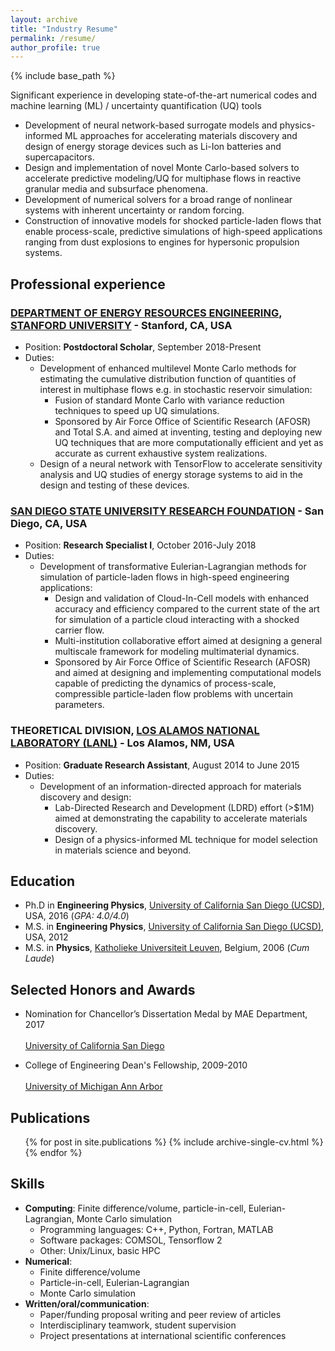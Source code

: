 ```yaml
---
layout: archive
title: "Industry Resume"
permalink: /resume/
author_profile: true
---
```


{% include base_path %}

Significant experience in developing state-of-the-art numerical codes and machine learning (ML) / uncertainty quantification (UQ) tools

* Development of neural network-based surrogate models and physics-informed ML approaches for accelerating materials discovery and design of energy storage devices such as Li-Ion batteries and supercapacitors.
* Design and implementation of novel Monte Carlo-based solvers to accelerate predictive modeling/UQ for multiphase flows in reactive granular media and subsurface phenomena.
* Development of numerical solvers for a broad range of nonlinear systems with inherent uncertainty or random forcing.
* Construction of innovative models for shocked particle-laden flows that enable process-scale, predictive simulations of high-speed applications ranging from dust explosions to engines for hypersonic propulsion systems.

## Professional experience

### [DEPARTMENT OF ENERGY RESOURCES ENGINEERING](https://earth.stanford.edu/ere), [STANFORD UNIVERSITY](https://www.stanford.edu) - Stanford, CA, USA

* Position: **Postdoctoral Scholar**, September 2018-Present
* Duties: 
  * Development of enhanced multilevel Monte Carlo methods for estimating the 
    cumulative distribution function of quantities of interest in multiphase flows e.g. in stochastic reservoir simulation: 
    * Fusion of standard Monte Carlo with variance reduction techniques to 
      speed up UQ simulations.
    * Sponsored by Air Force Office of Scientific Research (AFOSR) and Total
      S.A. and aimed at inventing, testing and deploying new UQ techniques that are more computationally efficient and yet as accurate as current exhaustive system realizations.
  * Design of a neural network with TensorFlow to accelerate sensitivity analysis and UQ studies of energy storage systems to aid in the design and testing of these devices.
     
### [SAN DIEGO STATE UNIVERSITY RESEARCH FOUNDATION](https://www.foundation.sdsu.edu/) - San Diego, CA, USA

* Position: **Research Specialist I**, October 2016-July 2018
* Duties: 
  * Development of transformative Eulerian-Lagrangian methods for simulation 
    of particle-laden flows in high-speed engineering applications:
    * Design and validation of Cloud-In-Cell models with enhanced accuracy and efficiency compared to the current state of the art for simulation of a particle cloud interacting with a shocked carrier flow.
    * Multi-institution collaborative effort aimed at designing a general multiscale framework for modeling multimaterial dynamics.
    * Sponsored by Air Force Office of Scientific Research (AFOSR) and aimed 
      at designing and implementing computational models capable of predicting the dynamics of process-scale, compressible particle-laden flow problems with uncertain parameters. 

### THEORETICAL DIVISION, [LOS ALAMOS NATIONAL LABORATORY (LANL)](https://www.lanl.gov/) - Los Alamos, NM, USA

* Position: **Graduate Research Assistant**, August 2014 to June 2015
* Duties: 
  * Development of an information-directed approach for materials discovery 
    and design:
    * Lab-Directed Research and Development (LDRD) effort (>$1M) aimed at 
      demonstrating the capability to accelerate materials discovery. 
    * Design of a physics-informed ML technique for model selection in 
      materials science and beyond.

## Education

* Ph.D in **Engineering Physics**, [University of California San Diego (UCSD)](https://ucsd.edu/), USA, 2016 (*GPA: 4.0/4.0*)
* M.S. in **Engineering Physics**, [University of California San Diego (UCSD)](https://ucsd.edu/), USA, 2012
* M.S. in **Physics**, [Katholieke Universiteit Leuven](https://www.kuleuven.be/english/), Belgium, 2006 (*Cum Laude*)

## Selected Honors and Awards

* Nomination for Chancellor’s Dissertation Medal by MAE Department, 2017  
  <br>[University of California San Diego](https://ucsd.edu/)

* College of Engineering Dean's Fellowship, 2009-2010  
  <br>[University of Michigan Ann Arbor](https://umich.edu/)

## Publications

  <ul>{% for post in site.publications %}
    {% include archive-single-cv.html %}
  {% endfor %}</ul>

## Skills

* **Computing**: Finite difference/volume, particle-in-cell, Eulerian-Lagrangian, Monte Carlo simulation  
  * Programming languages: C++, Python, Fortran, MATLAB
  * Software packages: COMSOL, Tensorflow 2
  * Other: Unix/Linux, basic HPC
* **Numerical**:
  * Finite difference/volume
  * Particle-in-cell, Eulerian-Lagrangian
  * Monte Carlo simulation  
* **Written/oral/communication**:
  * Paper/funding proposal writing and peer review of articles
  * Interdisciplinary teamwork, student supervision
  * Project presentations at international scientific conferences
